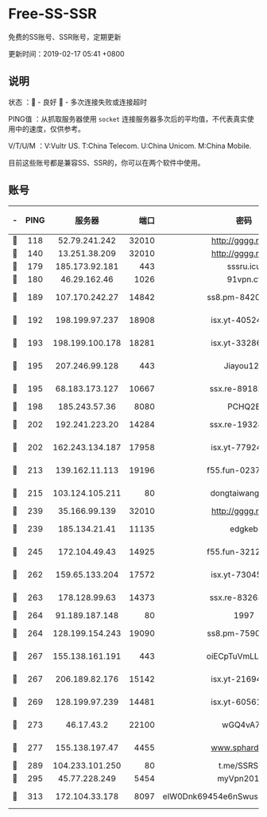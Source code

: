 # Free-SS-SSR

免费的SS账号、SSR账号，定期更新

更新时间：2019-02-17 05:41 +0800

## 说明

状态     ：🙂 - 良好 🙁 - 多次连接失败或连接超时

PING值   ：从抓取服务器使用 `socket` 连接服务器多次后的平均值，不代表真实使用中的速度，仅供参考。

V/T/U/M  ：V:Vultr US. T:China Telecom. U:China Unicom. M:China Mobile.

目前这些账号都是兼容SS、SSR的，你可以在两个软件中使用。

## 账号

|-|PING|服务器|端口|密码|加密方式|区域|V/T/U/M|
|:----:|:----:|:-----:|-----:|:----:|:----:|:----:|:----:|
|🙂|118|52.79.241.242|32010|http://gggg.rocks|chacha20|KR|10↑/10↑/10↑/10↑|
|🙂|140|13.251.38.209|32010|http://gggg.rocks|chacha20|SG|10↑/10↑/10↑/10↑|
|🙂|179|185.173.92.181|443|sssru.icu|rc4-md5|RU|10↑/10↑/10↑/10↑|
|🙂|180|46.29.162.46|1026|91vpn.cf|rc4-md5|RU|10↑/10↑/10↑/10↑|
|🙂|189|107.170.242.27|14842|ss8.pm-84208865|aes-256-cfb|US|10↑/10↑/10↑/10↑|
|🙂|192|198.199.97.237|18908|isx.yt-40524699|aes-256-cfb|US|10↑/10↑/10↑/10↑|
|🙂|193|198.199.100.178|18281|isx.yt-33286387|aes-256-cfb|US|10↑/10↑/10↑/10↑|
|🙂|195|207.246.99.128|443|Jiayou123|aes-256-cfb|US|3↓/10↑/10↑/10↑|
|🙂|195|68.183.173.127|10667|ssx.re-89182377|aes-256-cfb|US|10↑/10↑/10↑/10↑|
|🙂|198|185.243.57.36|8080|PCHQ2E|rc4-md5|US|10↑/10↑/10↑/10↑|
|🙂|202|192.241.223.20|14284|ssx.re-19328546|aes-256-cfb|US|10↑/10↑/10↑/10↑|
|🙂|202|162.243.134.187|17958|isx.yt-77924833|aes-256-cfb|US|10↑/10↑/10↑/10↑|
|🙂|213|139.162.11.113|19196|f55.fun-02374211|aes-256-cfb|SG|10↑/10↑/10↑/10↑|
|🙂|215|103.124.105.211|80|dongtaiwang.com|aes-256-cfb|US|10↑/10↑/10↑/10↑|
|🙂|239|35.166.99.139|32010|http://gggg.rocks|chacha20|US|10↑/10↑/10↑/10↑|
|🙂|239|185.134.21.41|11135|edgkeb|aes-256-cfb|GB|10↑/10↑/10↑/10↑|
|🙂|245|172.104.49.43|14925|f55.fun-32127186|aes-256-cfb|SG|10↑/10↑/10↑/10↑|
|🙂|262|159.65.133.204|17572|isx.yt-73045201|aes-256-cfb|SG|10↑/10↑/10↑/10↑|
|🙂|263|178.128.99.63|14373|ssx.re-83263368|aes-256-cfb|SG|10↑/10↑/10↑/10↑|
|🙂|264|91.189.187.148|80|1997|chacha20|US|10↑/10↑/10↑/10↑|
|🙂|264|128.199.154.243|19090|ss8.pm-75908387|aes-256-cfb|SG|10↑/10↑/10↑/10↑|
|🙂|267|155.138.161.191|443|oiECpTuVmLLxk4Ts|aes-256-cfb|US|10↑/10↑/10↑/10↑|
|🙂|267|206.189.82.176|15142|isx.yt-21694234|aes-256-cfb|SG|10↑/10↑/10↑/10↑|
|🙂|269|128.199.97.239|14481|isx.yt-60561535|aes-256-cfb|SG|10↑/10↑/10↑/10↑|
|🙂|273|46.17.43.2|22100|wGQ4vA7D|aes-256-gcm|RU|10↑/10↑/10↑/10↑|
|🙂|277|155.138.197.47|4455|www.sphard.com|aes-256-cfb|US|10↑/10↑/10↑/10↑|
|🙂|289|104.233.101.250|80|t.me/SSRSUB|rc4-md5|CA|10↑/10↑/10↑/10↑|
|🙂|295|45.77.228.249|5454|myVpn2019[]|rc4-md5|GB|10↑/10↑/10↑/10↑|
|🙂|313|172.104.33.178|8097|eIW0Dnk69454e6nSwuspv9DmS201tQ0D|aes-256-cfb|SG|10↑/10↑/10↑/10↑|

